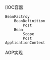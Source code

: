 [IOC容器
    
    BeanFactroy
        BeanDefinition
            Post
        Bean
            Scope
            Post
    ApplicationContext
    
AOP实现








